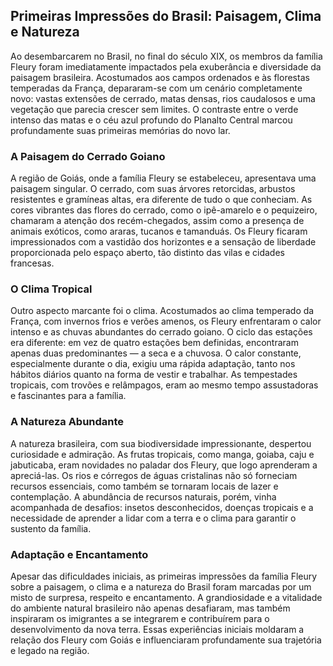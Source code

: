 ## Primeiras Impressões do Brasil: Paisagem, Clima e Natureza

Ao desembarcarem no Brasil, no final do século XIX, os membros da família Fleury foram imediatamente impactados pela exuberância e diversidade da paisagem brasileira. Acostumados aos campos ordenados e às florestas temperadas da França, depararam-se com um cenário completamente novo: vastas extensões de cerrado, matas densas, rios caudalosos e uma vegetação que parecia crescer sem limites. O contraste entre o verde intenso das matas e o céu azul profundo do Planalto Central marcou profundamente suas primeiras memórias do novo lar.

### A Paisagem do Cerrado Goiano

A região de Goiás, onde a família Fleury se estabeleceu, apresentava uma paisagem singular. O cerrado, com suas árvores retorcidas, arbustos resistentes e gramíneas altas, era diferente de tudo o que conheciam. As cores vibrantes das flores do cerrado, como o ipê-amarelo e o pequizeiro, chamaram a atenção dos recém-chegados, assim como a presença de animais exóticos, como araras, tucanos e tamanduás. Os Fleury ficaram impressionados com a vastidão dos horizontes e a sensação de liberdade proporcionada pelo espaço aberto, tão distinto das vilas e cidades francesas.

### O Clima Tropical

Outro aspecto marcante foi o clima. Acostumados ao clima temperado da França, com invernos frios e verões amenos, os Fleury enfrentaram o calor intenso e as chuvas abundantes do cerrado goiano. O ciclo das estações era diferente: em vez de quatro estações bem definidas, encontraram apenas duas predominantes — a seca e a chuvosa. O calor constante, especialmente durante o dia, exigiu uma rápida adaptação, tanto nos hábitos diários quanto na forma de vestir e trabalhar. As tempestades tropicais, com trovões e relâmpagos, eram ao mesmo tempo assustadoras e fascinantes para a família.

### A Natureza Abundante

A natureza brasileira, com sua biodiversidade impressionante, despertou curiosidade e admiração. As frutas tropicais, como manga, goiaba, caju e jabuticaba, eram novidades no paladar dos Fleury, que logo aprenderam a apreciá-las. Os rios e córregos de águas cristalinas não só forneciam recursos essenciais, como também se tornaram locais de lazer e contemplação. A abundância de recursos naturais, porém, vinha acompanhada de desafios: insetos desconhecidos, doenças tropicais e a necessidade de aprender a lidar com a terra e o clima para garantir o sustento da família.

### Adaptação e Encantamento

Apesar das dificuldades iniciais, as primeiras impressões da família Fleury sobre a paisagem, o clima e a natureza do Brasil foram marcadas por um misto de surpresa, respeito e encantamento. A grandiosidade e a vitalidade do ambiente natural brasileiro não apenas desafiaram, mas também inspiraram os imigrantes a se integrarem e contribuírem para o desenvolvimento da nova terra. Essas experiências iniciais moldaram a relação dos Fleury com Goiás e influenciaram profundamente sua trajetória e legado na região.